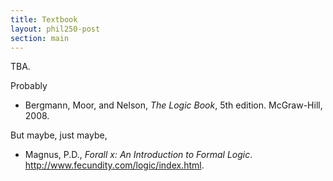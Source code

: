 ```yaml
---
title: Textbook
layout: phil250-post
section: main
---
```


TBA.

Probably

+   Bergmann, Moor, and Nelson, *The Logic Book*, 5th edition. McGraw-Hill, 2008.

But maybe, just maybe,

+   Magnus, P.D., *Forall x: An Introduction to Formal Logic*. <http://www.fecundity.com/logic/index.html>.

